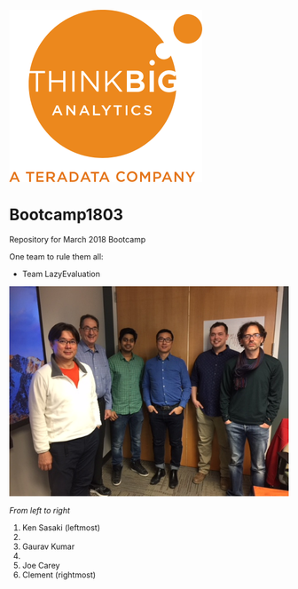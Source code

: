 ![](img/NewLogo.png)
# Bootcamp1803
Repository for March 2018 Bootcamp

One team to rule them all:  

*  Team LazyEvaluation


![](img/LazyEvaluation.jpg)

_From left to right_

1. Ken Sasaki (leftmost) 
2. 
3. Gaurav Kumar
4. 
5. Joe Carey
6. Clement (rightmost)
